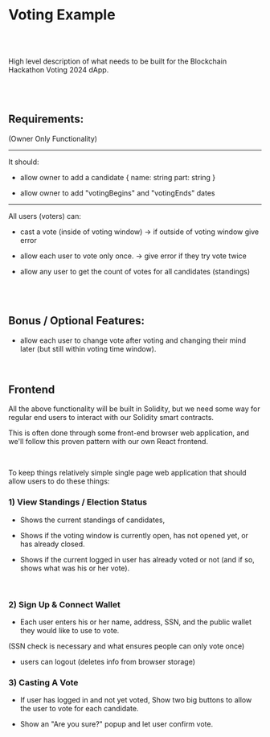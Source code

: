 # Voting Example

<br/>
<br/>

High level description of what needs to be built for the Blockchain Hackathon Voting 2024 dApp. 

<br/>
<br/>

## Requirements:

(Owner Only Functionality)

---

It should:
- allow owner to add a candidate
{
    name: string
    part: string
}

- allow owner to add "votingBegins" and "votingEnds" dates

---


All users (voters) can:

- cast a vote (inside of voting window)
  -> if outside of voting window give error

- allow each user to vote only once.
  -> give error if they try vote twice

- allow any user to get the count of votes for all candidates (standings)


<br/>
<br/>

## Bonus / Optional Features:

- allow each user to change vote after voting and changing their mind later (but still within voting time window).

<br/>

## Frontend

All the above functionality will be built in Solidity, but we need some way for regular end users to interact with our Solidity smart contracts.

This is often done through some front-end browser web application, and we'll follow this proven pattern with our own React frontend.

<br/>

To keep things relatively simple single page web application that should allow users to do these things:

### 1) View Standings / Election Status 
   
   - Shows the current standings of candidates,

   - Shows if the voting window is currently open, has not opened yet, or has already closed.

   - Shows if the current logged in user has already voted or not (and if so, shows what was his or her vote).

 
### 2) Sign Up & Connect Wallet
   
   - Each user enters his or her name, address, SSN, and the public wallet they would like to use to vote.

   (SSN check is necessary and what ensures people can only vote once)

   - users can logout (deletes info from browser storage)


### 3) Casting A Vote

   - If user has logged in and not yet voted, Show two big buttons to allow the user to vote for each candidate.

   - Show an "Are you sure?" popup and let user confirm vote.